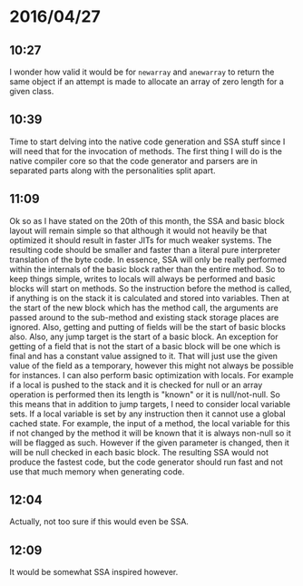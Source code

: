 # 2016/04/27

## 10:27

I wonder how valid it would be for `newarray` and `anewarray` to return the
same object if an attempt is made to allocate an array of zero length for a
given class.

## 10:39

Time to start delving into the native code generation and SSA stuff since I
will need that for the invocation of methods. The first thing I will do is the
native compiler core so that the code generator and parsers are in separated
parts along with the personalities split apart.

## 11:09

Ok so as I have stated on the 20th of this month, the SSA and basic block
layout will remain simple so that although it would not heavily be that
optimized it should result in faster JITs for much weaker systems. The
resulting code should be smaller and faster than a literal pure interpreter
translation of the byte code. In essence, SSA will only be really performed
within the internals of the basic block rather than the entire method. So to
keep things simple, writes to locals will always be performed and basic blocks
will start on methods. So the instruction before the method is called, if
anything is on the stack it is calculated and stored into variables. Then at
the start of the new block which has the method call, the arguments are passed
around to the sub-method and existing stack storage places are ignored. Also,
getting and putting of fields will be the start of basic blocks also. Also, any
jump target is the start of a basic block. An exception for getting of a field
that is not the start of a basic block will be one which is final and has a
constant value assigned to it. That will just use the given value of the
field as a temporary, however this might not always be possible for instances.
I can also perform basic optimization with locals. For example if a local is
pushed to the stack and it is checked for null or an array operation is
performed then its length is "known" or it is null/not-null. So this means that
in addition to jump targets, I need to consider local variable sets. If a local
variable is set by any instruction then it cannot use a global cached state.
For example, the input of a method, the local variable for this if not changed
by the method it will be known that it is always non-null so it will be flagged
as such. However if the given parameter is changed, then it will be null
checked in each basic block. The resulting SSA would not produce the fastest
code, but the code generator should run fast and not use that much memory
when generating code.

## 12:04

Actually, not too sure if this would even be SSA.

## 12:09

It would be somewhat SSA inspired however.

